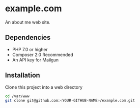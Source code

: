 # example.com

An about me web site.

## Dependencies

* PHP 7.0 or higher
* Composer 2.0 Recommended
* An API key for Mailgun

## Installation

Clone this project into a web directory
```sh
cd /var/www
git clone git@github.com:<YOUR-GITHUB-NAME>/example.com.git